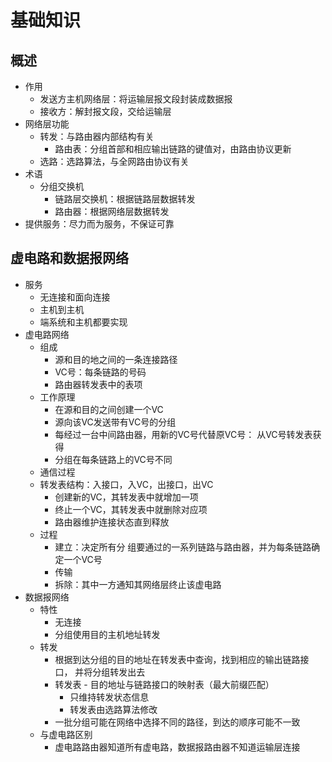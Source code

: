 # 基础知识

## 概述

- 作用
	- 发送方主机网络层：将运输层报文段封装成数据报
	- 接收方：解封报文段，交给运输层
- 网络层功能
	- 转发：与路由器内部结构有关
		- 路由表：分组首部和相应输出链路的键值对，由路由协议更新
	- 选路：选路算法，与全网路由协议有关
- 术语
	- 分组交换机
		- 链路层交换机：根据链路层数据转发
		- 路由器：根据网络层数据转发
- 提供服务：尽力而为服务，不保证可靠

## 虚电路和数据报网络

- 服务
	- 无连接和面向连接
	- 主机到主机
	- 端系统和主机都要实现
- 虚电路网络
	- 组成
		- 源和目的地之间的一条连接路径
		- VC号：每条链路的号码
		- 路由器转发表中的表项
	- 工作原理
		- 在源和目的之间创建一个VC
		- 源向该VC发送带有VC号的分组
		- 每经过一台中间路由器，用新的VC号代替原VC号： 从VC号转发表获得
		- 分组在每条链路上的VC号不同
	- 通信过程
	- 转发表结构：入接口，入VC，出接口，出VC
		- 创建新的VC，其转发表中就增加一项
		- 终止一个VC，其转发表中就删除对应项
		- 路由器维护连接状态直到释放
	- 过程
		- 建立：决定所有分 组要通过的一系列链路与路由器，并为每条链路确定一个VC号
		- 传输
		- 拆除：其中一方通知其网络层终止该虚电路
- 数据报网络
	- 特性
		- 无连接
		- 分组使用目的主机地址转发
	- 转发
		- 根据到达分组的目的地址在转发表中查询，找到相应的输出链路接口， 并将分组转发出去
		- 转发表
			- 目的地址与链路接口的映射表（最大前缀匹配）
			- 只维持转发状态信息
			- 转发表由选路算法修改
		- 一批分组可能在网络中选择不同的路径，到达的顺序可能不一致
	- 与虚电路区别
		- 虚电路路由器知道所有虚电路，数据报路由器不知道运输层连接
